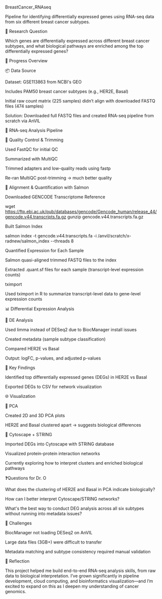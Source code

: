 BreastCancer_RNAseq

Pipeline for identifying differentially expressed genes using RNA-seq data from six different breast cancer subtypes.

🎯 Research Question

Which genes are differentially expressed across different breast cancer subtypes, and what biological pathways are enriched among the top differentially expressed genes?

🧪 Progress Overview

📦 Data Source

Dataset: GSE113863 from NCBI's GEO

Includes PAM50 breast cancer subtypes (e.g., HER2E, Basal)

Initial raw count matrix (225 samples) didn’t align with downloaded FASTQ files (474 samples)

Solution: Downloaded full FASTQ files and created RNA-seq pipeline from scratch via AnVIL

🔬 RNA-seq Analysis Pipeline

🧼 Quality Control & Trimming

Used FastQC for initial QC

Summarized with MultiQC

Trimmed adapters and low-quality reads using fastp

Re-ran MultiQC post-trimming → much better quality

🎯 Alignment & Quantification with Salmon

Downloaded GENCODE Transcriptome Reference

wget https://ftp.ebi.ac.uk/pub/databases/gencode/Gencode_human/release_44/gencode.v44.transcripts.fa.gz
gunzip gencode.v44.transcripts.fa.gz

Built Salmon Index

salmon index -t gencode.v44.transcripts.fa -i /anvil/scratch/x-radnew/salmon_index --threads 8

Quantified Expression for Each Sample

Salmon quasi-aligned trimmed FASTQ files to the index

Extracted .quant.sf files for each sample (transcript-level expression counts)

tximport

Used tximport in R to summarize transcript-level data to gene-level expression counts

📊 Differential Expression Analysis

🔁 DE Analysis

Used limma instead of DESeq2 due to BiocManager install issues

Created metadata (sample subtype classification)

Compared HER2E vs Basal

Output: logFC, p-values, and adjusted p-values

📌 Key Findings

Identified top differentially expressed genes (DEGs) in HER2E vs Basal

Exported DEGs to CSV for network visualization

🌐 Visualization

🔵 PCA

Created 2D and 3D PCA plots

HER2E and Basal clustered apart → suggests biological differences

🧬 Cytoscape + STRING

Imported DEGs into Cytoscape with STRING database

Visualized protein-protein interaction networks

Currently exploring how to interpret clusters and enriched biological pathways

❓Questions for Dr. O

What does the clustering of HER2E and Basal in PCA indicate biologically?

How can I better interpret Cytoscape/STRING networks?

What's the best way to conduct DEG analysis across all six subtypes without running into metadata issues?

🚧 Challenges

BiocManager not loading DESeq2 on AnVIL

Large data files (3GB+) were difficult to transfer

Metadata matching and subtype consistency required manual validation

🧠 Reflection

This project helped me build end-to-end RNA-seq analysis skills, from raw data to biological interpretation. I’ve grown significantly in pipeline development, cloud computing, and bioinformatics visualization—and I’m excited to expand on this as I deepen my understanding of cancer genomics.



    

